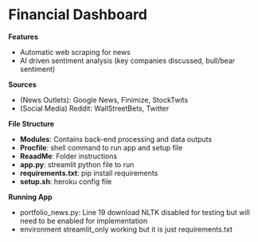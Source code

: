 # Financial Dashboard

**Features**
- Automatic web scraping for news
- AI driven sentiment analysis (key companies discussed, bull/bear sentiment)

**Sources**
- (News Outlets): Google News, Finimize, StockTwits 
- (Social Media) Reddit: WallStreetBets, Twitter 


**File Structure**
- **Modules**: Contains back-end processing and data outputs
- **Procfile**: shell command to run app and setup file
- **ReaadMe**: Folder instructions
- **app.py**: streamlit python file to run
- **requirements.txt**: pip install requirements
- **setup.sh**: heroku config file

**Running App**
- portfolio_news.py: Line 19 download NLTK disabled for testing but will need to be enabled for implementation
- environment streamlit_only working but it is just requirements.txt
